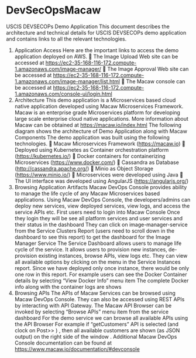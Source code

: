 # DevSecOpsMacaw
USCIS DEVSECOPs Demo Application
This document describes the architecture and technical details for USCIS DEVSECOPs demo application and contains links to all the relevant technologies.
1. Application Access
Here are the important links to access the demo application deployed on AWS.
 The Image Upload Web site can be accessed at https://ec2-35-168-116-172.compute-1.amazonaws.com/image-manager/
 The Image Approval Web site can be accessed at https://ec2-35-168-116-172.compute-1.amazonaws.com/image-manager/list.html
 The Macaw console can be accessed at https://ec2-35-168-116-172.compute-1.amazonaws.com/console-ui/login.html
2. Architecture
This demo application is a Microservices based cloud native application developed using Macaw Microservices Framework. Macaw is an enterprise grade Microservices platform for developing large scale enterprise cloud native applications. More information about Macaw can be obtained at https://macaw.io/index.html
The following diagram shows the architecture of Demo Application along with Macaw Components
The demo application was built using the following technologies.
 Macaw Microservices Framework (https://macaw.io)
 Deployed using Kubernetes as Container orchestration platform (https://kubernetes.io/)
 Docker containers for containerizing Microservices (https://www.docker.com/)
 Cassandra as Database (http://cassandra.apache.org/)
 Minio as Object Storage (https://www.minio.io/)
 Microservices were developed using Java
 The UI interface was developed using AngularJS (https://angularjs.org/)
3. Browsing Application Artifacts
Macaw DevOps Console provides ability to manage the life cycle of any Macaw Microservices based applications. Using Macaw DevOps Console, the developers/admins can deploy new services, view deployed services, view logs, and access the service APIs etc.
First users need to login into Macaw Console
Once they login they will be see all platform services and user services and their status in the dashboard
They can click on image-manager-service from the Service Clusters Report (users need to scroll down in the dashboard to see this report) to get the dashboard for the Image Manager Service
The Service Dashboard allows users to manage life cycle of the service. It allows users to provision new instances, de-provision existing instances, browse APIs, view logs etc.
They can view all available options by clicking on the menu in the Service Instances report. Since we have deployed only once instance, there would be only one row in this report. For example users can see the Docker Container details by selecting “View Docker Info” menu item
The complete Docker info along with the container logs are shows
4. Browsing APIs
The APIs of Macaw Services can be browsed using Macaw DevOps Console. They can also be accessed using REST APIs by interacting with API Gateway. The Macaw API Browser can be invoked by selecting “Browse APIs” menu item from the service dashboard
For the demo service we can browse all available APIs using the API Browser
For example if “getCustomers” API is selected (and clock on Post>> ) , then all available customers are shown (as JSON output) on the right side of the window .
Additional Macaw DevOps Console documentation can be found at
https://www.macaw.io/documentation/#devconsole

